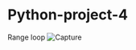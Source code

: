 # Python-project-4
Range loop
![Capture](https://user-images.githubusercontent.com/82317107/115700987-ea7cf380-a384-11eb-8c9c-e5a73614386a.PNG)
